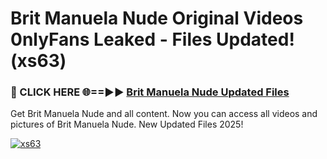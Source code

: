 # Brit Manuela Nude Original Videos 0nlyFans Leaked - Files Updated! (xs63)

<h3>🔴 CLICK HERE 🌐==►► <a href="https://tinyurl.com/5h6xmrr3" rel="nofollow">Brit Manuela Nude Updated Files</a></h3>

Get Brit Manuela Nude and all content. Now you can access all videos and pictures of Brit Manuela Nude. New Updated Files 2025!

[![xs63](https://i.imgur.com/KVD873Z.gif)](https://tinyurl.com/5h6xmrr3)
